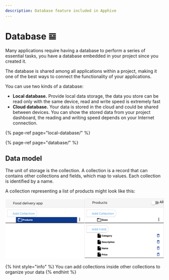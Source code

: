```yaml
---
description: Database feature included in Apphive
---
```


# Database 𝌏

Many applications require having a database to perform a series of essential tasks, you have a database embedded in your project since you created it.

The database is shared among all applications within a project, making it one of the best ways to connect the functionality of your applications.

You can use two kinds of a database:

* **Local database.** Provide local data storage, the data you store can be read only with the same device, read and write speed is extremely fast 
* **Cloud database.** Your data is stored in the cloud and could be shared between devices. You can show the stored data from your project dashboard, the reading and writing speed depends on your Internet connection.

{% page-ref page="local-database/" %}

{% page-ref page="database/" %}

## Data model

The unit of storage is the collection. A collection is a record that can contains other collections and fields, which map to values. Each collection is identified by a name.

A collection representing a list of products might look like this:

![](../../.gitbook/assets/captura-de-pantalla-2020-02-03-a-la-s-14.29.10.png)

{% hint style="info" %}
You can add collections inside other collections to organize your data
{% endhint %}



